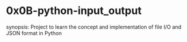# 0x0B-python-input_output

synopsis: Project to learn the concept and implementation of file I/O and JSON format in Python

